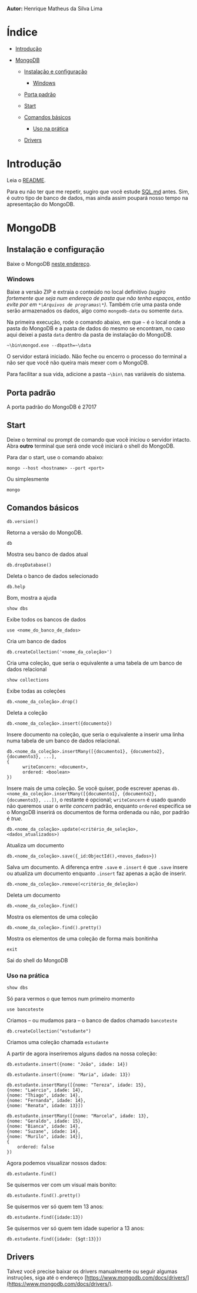 **Autor:** Henrique Matheus da Silva Lima

# Índice

* [Introdução](#intro)

* [MongoDB](#mongodb)

	* [Instalação e configuração](#mongodb_installconf)

		* [Windows](#mongodb_installconf_win)

	* [Porta padrão](#mongodb_port)

	* [Start](#mongodb_start)

	* [Comandos básicos](#mongodb_basic)

		* [Uso na prática](#mongodb_basic_test)

	* [Drivers](#mongodb_drivers)

# Introdução<span id="intro"></span>

Leia o [README](README.md).

Para eu não ter que me repetir, sugiro que você estude [SQL.md](SQL.md) antes. Sim, é outro tipo de banco de dados, mas ainda assim poupará nosso tempo na apresentação do MongoDB.

# MongoDB<span id="mongodb"></span>

## Instalação e configuração<span id="mongodb_installconf"></span>

Baixe o MongoDB [neste endereço](https://www.mongodb.com/try/download/community).

### Windows<span id="mongodb_installconf_win"></span>

Baixe a versão ZIP e extraia o conteúdo no local definitivo *(sugiro fortemente que seja num endereço de pasta que não tenha espaços, então evite por em `*\Arquivos de programas\*`)*. Também crie uma pasta onde serão armazenados os dados, algo como `mongodb-data` ou somente `data`.

Na primeira execução, rode o comando abaixo, em que `~` é o local onde a pasta do MongoDB e a pasta de dados do mesmo se encontram, no caso aqui deixei a pasta `data` dentro da pasta de instalação do MongoDB.

    ~\bin\mongod.exe --dbpath=~\data

O servidor estará iniciado. Não feche ou encerro o processo do terminal a não ser que você não queira mais mexer com o MongoDB.

Para facilitar a sua vida, adicione a pasta `~\bin\` nas variáveis do sistema.

## Porta padrão<span id="mongodb_port"></span>

A porta padrão do MongoDB é 27017

## Start<span id="mongodb_start"></span>

Deixe o terminal ou prompt de comando que você iniciou o servidor intacto. Abra **outro** terminal que será onde você iniciará o shell do MongoDB.

Para dar o start, use o comando abaixo:

    mongo --host <hostname> --port <port>

Ou simplesmente

    mongo

## Comandos básicos<span id="mongodb_basic"></span>

    db.version()

Retorna a versão do MongoDB.

    db

Mostra seu banco de dados atual

    db.dropDatabase()

Deleta o banco de dados selecionado

    db.help

Bom, mostra a ajuda

    show dbs

Exibe todos os bancos de dados

    use <nome_do_banco_de_dados>

Cria um banco de dados

    db.createCollection('<nome_da_coleção>')

Cria uma coleção, que seria o equivalente a uma tabela de um banco de dados relacional

    show collections

Exibe todas as coleções

    db.<nome_da_coleção>.drop()

Deleta a coleção

    db.<nome_da_coleção>.insert({documento})

Insere documento na coleção, que seria o equivalente a inserir uma linha numa tabela de um banco de dados relacional.

    db.<nome_da_coleção>.insertMany([{documento1}, {documento2}, {documento3}, ...],
    {
          writeConcern: <document>,
          ordered: <boolean>
    })

Insere mais de uma coleção. Se você quiser, pode escrever apenas `db.<nome_da_coleção>.insertMany([{documento1}, {documento2}, {documento3}, ...])`, o restante é opcional; `writeConcern` é usado quando não queremos usar o *write concern* padrão, enquanto `ordered` especifica se o MongoDB inserirá os documentos de forma ordenada ou não, por padrão é *true*.

    db.<nome_da_coleção>.update(<critério_de_seleção>, <dados_atualizados>)

Atualiza um documento

    db.<nome_da_coleção>.save({_id:ObjectId(),<novos_dados>})

Salva um documento. A diferença entre `.save` e `.insert` é que `.save` insere ou atualiza um documento enquanto `.insert` faz apenas a ação de inserir.

    db.<nome_da_coleção>.remove(<critério_de_deleção>)

Deleta um documento

    db.<nome_da_coleção>.find()

Mostra os elementos de uma coleção

    db.<nome_da_coleção>.find().pretty()

Mostra os elementos de uma coleção de forma mais bonitinha

    exit

Sai do shell do MongoDB

### Uso na prática<span id="mongodb_basic_test"></span>

    show dbs

Só para vermos o que temos num primeiro momento

    use bancoteste

Criamos – ou mudamos para – o banco de dados chamado `bancoteste`

    db.createCollection("estudante")

Criamos uma coleção chamada `estudante`

A partir de agora inseriremos alguns dados na nossa coleção:

    db.estudante.insert({nome: "João", idade: 14})

<span></span>

    db.estudante.insert({nome: "Maria", idade: 13})

<span></span>

    db.estudante.insertMany([{nome: "Tereza", idade: 15},
    {nome: "Laércio", idade: 14},
    {nome: "Thiago", idade: 14},
    {nome: "Fernanda", idade: 14},
    {nome: "Renata", idade: 13}])

<span></span>

    db.estudante.insertMany([{nome: "Marcela", idade: 13},
    {nome: "Geraldo", idade: 15},
    {nome: "Bianca", idade: 14},
    {nome: "Suzane", idade: 14},
    {nome: "Murilo", idade: 14}],
    {
        ordered: false
    })

Agora podemos visualizar nossos dados:

    db.estudante.find()

Se quisermos ver com um visual mais bonito:

    db.estudante.find().pretty()

Se quisermos ver só quem tem 13 anos:

    db.estudante.find({idade:13})

Se quisermos ver só quem tem idade superior a 13 anos:

    db.estudante.find({idade: {$gt:13}})

## Drivers<span id="mongodb_drivers"></span>

Talvez você precise baixar os drivers manualmente ou seguir algumas instruções, siga até o endereço [https://www.mongodb.com/docs/drivers/](https://www.mongodb.com/docs/drivers/).